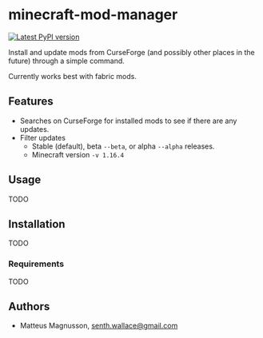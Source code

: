 # minecraft-mod-manager

[![Latest PyPI version](https://img.shields.io/pypi/v/minecraft-mod-manager.svg)](https://pypi.python.org/pypi/minecraft-mod-manager)

Install and update mods from CurseForge (and possibly other places in the future) through a simple command.

Currently works best with fabric mods.

## Features

- Searches on CurseForge for installed mods to see if there are any updates.
- Filter updates
  - Stable (default), beta `--beta`, or alpha `--alpha` releases.
  - Minecraft version `-v 1.16.4`

## Usage

TODO

## Installation

TODO

### Requirements

TODO

## Authors

- Matteus Magnusson, senth.wallace@gmail.com
